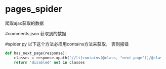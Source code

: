 # pages_spider
爬取ajax获取的数据


#comments.json 
获取到的数据

#spider.py
以下这个方法必须用contains方法来获取， 否则报错

``` python
def has_next_page(response):
    classes = response.xpath('//li[contains(@class, "next-page")]/@class').extract_first()
    return 'disabled' not in classes
```

